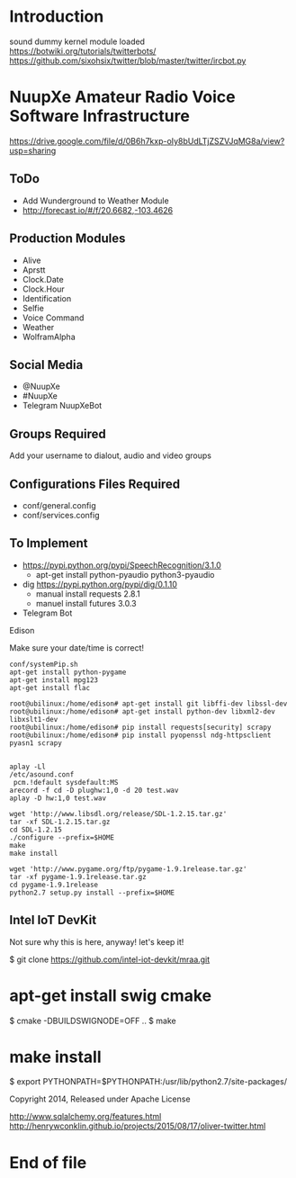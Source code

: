 # Introduction

sound dummy kernel module loaded
https://botwiki.org/tutorials/twitterbots/
https://github.com/sixohsix/twitter/blob/master/twitter/ircbot.py

# NuupXe Amateur Radio Voice Software Infrastructure

https://drive.google.com/file/d/0B6h7kxp-oIy8bUdLTjZSZVJqMG8a/view?usp=sharing

## ToDo

- Add Wunderground to Weather Module
- http://forecast.io/#/f/20.6682,-103.4626

## Production Modules

- Alive
- Aprstt
- Clock.Date
- Clock.Hour
- Identification
- Selfie
- Voice Command
- Weather
- WolframAlpha

## Social Media

- @NuupXe
- #NuupXe
- Telegram NuupXeBot

## Groups Required
Add your username to dialout, audio and video groups

## Configurations Files Required

- conf/general.config
- conf/services.config

## To Implement
    
- https://pypi.python.org/pypi/SpeechRecognition/3.1.0
  - apt-get install python-pyaudio python3-pyaudio
- dig https://pypi.python.org/pypi/dig/0.1.10
  - manual install requests 2.8.1
  - manuel install futures 3.0.3
- Telegram Bot
    

Edison

Make sure your date/time is correct!

    conf/systemPip.sh
    apt-get install python-pygame
    apt-get install mpg123
    apt-get install flac
    
    root@ubilinux:/home/edison# apt-get install git libffi-dev libssl-dev
    root@ubilinux:/home/edison# apt-get install python-dev libxml2-dev libxslt1-dev
    root@ubilinux:/home/edison# pip install requests[security] scrapy
    root@ubilinux:/home/edison# pip install pyopenssl ndg-httpsclient pyasn1 scrapy

    
    aplay -Ll
    /etc/asound.conf
     pcm.!default sysdefault:MS
    arecord -f cd -D plughw:1,0 -d 20 test.wav
    aplay -D hw:1,0 test.wav

    wget 'http://www.libsdl.org/release/SDL-1.2.15.tar.gz'
    tar -xf SDL-1.2.15.tar.gz
    cd SDL-1.2.15
    ./configure --prefix=$HOME
    make
    make install

    wget 'http://www.pygame.org/ftp/pygame-1.9.1release.tar.gz'
    tar -xf pygame-1.9.1release.tar.gz
    cd pygame-1.9.1release
    python2.7 setup.py install --prefix=$HOME

## Intel IoT DevKit

Not sure why this is here, anyway! let's keep it!

 $ git clone https://github.com/intel-iot-devkit/mraa.git
 # apt-get install swig cmake
 $ cmake -DBUILDSWIGNODE=OFF ..
 $ make
 # make install
 $ export PYTHONPATH=$PYTHONPATH:/usr/lib/python2.7/site-packages/

Copyright 2014, Released under Apache License

http://www.sqlalchemy.org/features.html
http://henrywconklin.github.io/projects/2015/08/17/oliver-twitter.html

# End of file


